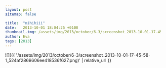 ```yaml
---
layout: post
sitemap: false

title:  "mihihiii"
date:   2013-10-01 18:04:25 +0100
thumbnail-img: /assets/img/2013/october/6-3/screenshot_2013-10-01-17-45-58-1_524af2869606ee418536f627.png
author: Eva
tags: [2013]
---
```




![]({{ '/assets/img/2013/october/6-3/screenshot_2013-10-01-17-45-58-1_524af2869606ee418536f627.png)'  | relative_url }}

